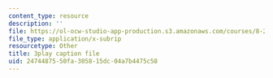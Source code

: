 ```yaml
---
content_type: resource
description: ''
file: https://ol-ocw-studio-app-production.s3.amazonaws.com/courses/8-20-introduction-to-special-relativity-january-iap-2021/2474487550fa305815dc04a7b4475c58_fW9ZyXvdCwE.srt
file_type: application/x-subrip
resourcetype: Other
title: 3play caption file
uid: 24744875-50fa-3058-15dc-04a7b4475c58
---
```

